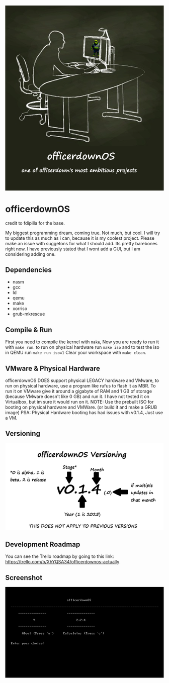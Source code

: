 ![officerdownOS logo](/logo.png)

officerdownOS
==============
credit to fdipilla for the base.


My biggest programming dream, coming true.
Not much, but cool.
I will try to update this as much as i can, because it is my coolest project.
Please make an issue with suggetons for what I should add. Its pretty barebones right now.
I have previously stated that I wont add a GUI, but I am considering adding one.

Dependencies
------------

* nasm
* gcc
* ld
* qemu
* make
* xorriso
* grub-mkrescue


Compile & Run
-------------

First you need to compile the kernel with `make`,  Now you are ready to run it with `make run`.
to run on physical hardware run `make iso` and to test the iso in QEMU run `make run iso=1`
Clear your workspace with `make clean`. 

VMware & Physical Hardware
--------------------------
officerdownOS DOES support physical LEGACY hardware and VMware, 
to run on physical hardware, use a program like rufus to flash 
it as MBR. To run it on VMware give it around a gigabyte of RAM
and 1 GB of storage (because VMware doesn't like 0 GB)
and run it.
I have not tested it on Virtualbox, but im sure it would run 
on it.
NOTE: Use the prebuilt ISO for booting on physical hardware and VMWare.
(or build it and make a GRUB image)
PSA: Physical Hardware booting has had issues with v0.1.4, Just use a VM.

Versioning
----------

![officerdownOS versioning](/versioning.png)


Development Roadmap
-------------------
You can see the Trello roadmap by going to this link:
https://trello.com/b/XhYQSA34/officerdownos-actually

Screenshot
----------

![ScreenShot](/screenshot.png)



